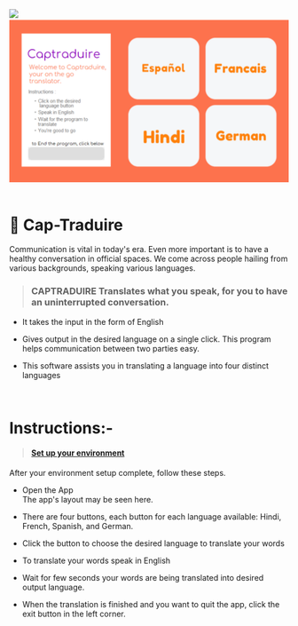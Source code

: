  <img src="./assets/thumbnail.jpg">
 <img src="./assets/captraduire_First_Frame.png">
 <br><br>
 
 <h1>🍁 Cap-Traduire</h1>

Communication is vital in today's era. Even more important is to have a healthy conversation in official spaces. We come across people hailing from various backgrounds, speaking various languages.

> ### **CAPTRADUIRE** Translates what you speak, for you to have an uninterrupted conversation.  

- It takes the input in the form of English
- Gives output in the desired language on a single click. This program helps communication between two parties easy.

- This software assists you in translating a language into four distinct languages

<br>


<h1>Instructions:- </h1>
  
 > #### [Set up your environment](./INSTRUCTIONS.md)
 
 After your environment setup complete, follow these steps.

- Open the App<br>
  The app's layout may be seen here.

- There are four buttons, each button for each language available: Hindi, French, Spanish, and German.<br>

- Click the button to choose the desired language to translate your words<br>

- To translate your words speak in English<br>

- Wait for few seconds your words are being translated into desired output language.<br>

- When the translation is finished and you want to quit the app, click the exit button in the left corner.<br>
